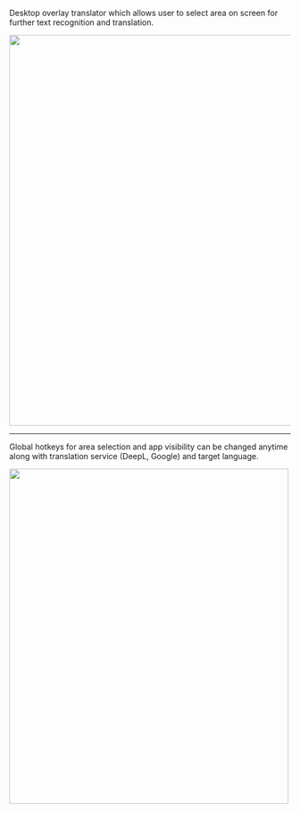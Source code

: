 Desktop overlay translator which allows user to select area on screen for further text recognition and translation.

<img src="https://github.com/user-attachments/assets/8674fa2a-4610-4f61-a873-4aee376f2a0e" width="600" height="700" />

***

Global hotkeys for area selection and app visibility can be changed anytime along with translation service (DeepL, Google) and target language.

<img src="https://github.com/user-attachments/assets/090d9a65-1265-4e85-9a53-678851de465f" width="500" height="600" />

